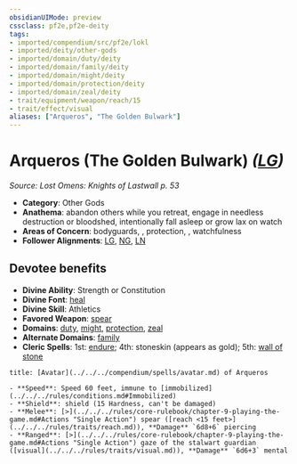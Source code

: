 ```yaml
---
obsidianUIMode: preview
cssclass: pf2e,pf2e-deity
tags:
- imported/compendium/src/pf2e/lokl
- imported/deity/other-gods
- imported/domain/duty/deity
- imported/domain/family/deity
- imported/domain/might/deity
- imported/domain/protection/deity
- imported/domain/zeal/deity
- trait/equipment/weapon/reach/15
- trait/effect/visual
aliases: ["Arqueros", "The Golden Bulwark"]
---
```

# Arqueros (The Golden Bulwark) *([LG](lawful-goo-b1.md))*  
*Source: Lost Omens: Knights of Lastwall p. 53*  

- **Category**: Other Gods
- **Anathema**: abandon others while you retreat, engage in needless destruction or bloodshed, intentionally fall asleep or grow lax on watch
- **Areas of Concern**: bodyguards, , protection, , watchfulness
- **Follower Alignments**: [LG](lawful-goo-b1.md), [NG](neutral-good-b1.md), [LN](lawful-neutral-b1.md)

## Devotee benefits

- **Divine Ability**: Strength or Constitution
- **Divine Font**: [heal](../../spells/heal.md)
- **Divine Skill**: Athletics
- **Favored Weapon**: [spear](../../equipment/items/spear.md)
- **Domains**: [duty](../domains.md#Duty), [might](../domains.md#Might), [protection](../domains.md#Protection), [zeal](../domains.md#Zeal)
- **Alternate Domains**: [family](../domains.md#Family)
- **Cleric Spells**: 1st: [endure](../../spells/endure-logm.md); 4th: stoneskin (appears as gold); 5th: [wall of stone](../../spells/wall-of-stone.md)

```ad-embed-avatar
title: [Avatar](../../../compendium/spells/avatar.md) of Arqueros

- **Speed**: Speed 60 feet, immune to [immobilized](../../../rules/conditions.md#Immobilized)
- **Shield**: shield (15 Hardness, can't be damaged)
- **Melee**: [>](../../../rules/core-rulebook/chapter-9-playing-the-game.md#Actions "Single Action") spear ([reach <15 feet>](../../../rules/traits/reach.md)), **Damage** `6d8+6` piercing
- **Ranged**: [>](../../../rules/core-rulebook/chapter-9-playing-the-game.md#Actions "Single Action") gaze of the stalwart guardian ([visual](../../../rules/traits/visual.md)), **Damage** `6d6+3` mental
```
